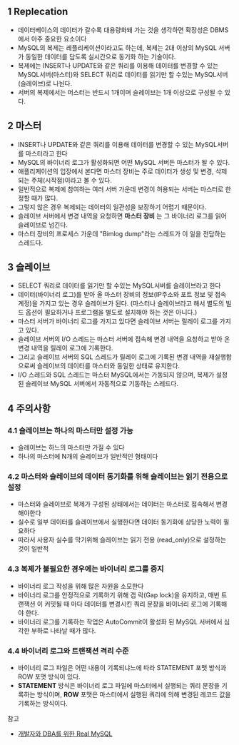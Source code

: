 ## 1 Replecation

* 데이터베이스의 데이터가 갈수록 대용량화돼 가는 것을 생각하면 확장성은 DBMS에서 아주 중요한 요소이다
* MySQL의 복제는 레플리케이션이라고도 하는데, 복제는 2대 이상의 MySQL 서버가 동일한 데이터를 담도록 실시간으로 동기화 하는 기술이다.
* 복제에는 INSERT나 UPDATE와 같은 쿼리를 이용해 데이터를 변경할 수 있는 MySQL서버(마스터)와 SELECT 쿼리로 데이터를 읽기만 할 수있는 MySQL서버(슬레이브)로 나뉜다.
* 서버의 복제에서는 머스터는 반드시 1개이며 슬레이브는 1개 이상으로 구성될 수 있다.



## 2 마스터

* INSERT나 UPDATE와 같은 쿼리를 이용해 데이터를 변경할 수 있는 MySQL서버를 마스터라고 한다
* MySQL의 바이너리 로그가 활성화되면 어떤 MySQL 서버든 마스터가 될 수 있다. 
* 애플리케이션의 입장에서 본다면 마스터 장비는 주로 데이터가 생성 및 변경, 삭제되는 주체(시작점)이라고 볼 수 있다. 
* 일반적으로 복제에 참여하는 여러 서버 가운데 변경이 허용되는 서버는 마스터로 한정할 때가 많다.
* 그렇지 않은 경우 복제되는 데이터의 일관성을 보장하기 어렵기 때문이다. 
* 슬레이브 서버에서 변경 내역을 요청하면 **마스터 장비** 는 그 바이너리 로그를 읽어 슬레이브로 넘긴다. 
* 마스터 장비의 프로세스 가운데 "Bimlog dump"라는 스레드가 이 일을 전담하는 스레드다.



## 3 슬레이브

* SELECT 쿼리로 데이터를 읽기만 할 수있는 MySQL서버를 슬레이브라고 한다
* 데이터(바이너리 로그)를 받아 올 마스터 장비의 정보(IP주소와 포트 정보 및 접속 계정)을 가지고 있는 경우 슬레이브가 된다. (마스터나 슬레이브라고 해서 별도의 빌드 옵션이 필요하거나 프로그램을 별도로 설치해야 하는 것은 아니다.)
* 마스터 서버가 바이너리 로그를 가지고 있다면 슬레이브 서버는 릴레이 로그를 가지고 있다.
* 슬레이브 서버의 I/O 스레드는 마스터 서버에 접속해 변경 내역을 요청하고 받아 온 변경 내역을 릴레이 로그에 기록한다.
* 그리고 슬레이브 서버의 SQL 스레드가 릴레이 로그에 기록된 변경 내역을 재실행함으로써 슬레이브의 데이터를 마스터와 동일한 상태로 유지한다. 
* I/O 스레드와 SQL 스레드는 마스터 MySQL에서는 가동되지 않으며, 복제가 설정된 슬레이브 MySQL 서버에서 자동적으로 기동하는 스레드다.



## 4 주의사항



### 4.1 슬레이브는 하나의 마스터만 설정 가능

* 슬레이브는 하느의 마스터만 가질 수 있다
* 하나의 마스터에 N개의 슬레이브가 일반적인 형태이다



### 4.2 마스터와 슬레이브의 데이터 동기화를 위해 슬레이브는 읽기 전용으로 설정

* 마스터와 슬레이브로 복제가 구성된 상태에서는 데이터는 마스터로 접속해서 변경해야한다
* 실수로 일부 데이터를 슬레이브에서 실행한다면 데이터 동기화에 상당한 노력이 필요하다
* 따라서 사용자 실수를 막기위해 슬레이브는 읽기 전용 (read_only)으로 설정하는 것이 일반적



### 4.3 복제가 불필요한 경우에는 바이너리 로그를 중지

* 바이너리 로그 작성을 위해 많은 자원을 소모한다
* 바이너리 로그를 안정적으로 기록하기 위해 갭 락(Gap lock)을 유지하고, 매번 트랜잭션 이 커밋될 때 마다 데이터를 변경시킨 쿼리 문장을 바이너리 로그에 기록해야 한다. 
* 바이너리 로그를 기록하는 작업은 AutoCommit이 활성화 된 MySQL 서버에서 심각한 부하로 나타날 때가 많다.



### 4.4 바이너리 로그와 트랜잭션 격리 수준

* 바이너리 로그 파일은 어떤 내용이 기록되냐느에 따라 STATEMENT 포맷 방식과 ROW 포맷 방식이 있다.
* **STATEMENT** 방식은 바이너리 로그 파일에 마스터에서 실행되는 쿼리 문장을 기록하는 방식이며, **ROW** 포맷은 마스터에서 실행된 쿼리에 의해 변경된 레코드 값을 기록하는 방식이다.



참고

* [개발자와 DBA를 위한 Real MySQL](http://www.kyobobook.co.kr/product/detailViewKor.laf?ejkGb=KOR&mallGb=KOR&barcode=9788992939003&orderClick=LAG&Kc=)